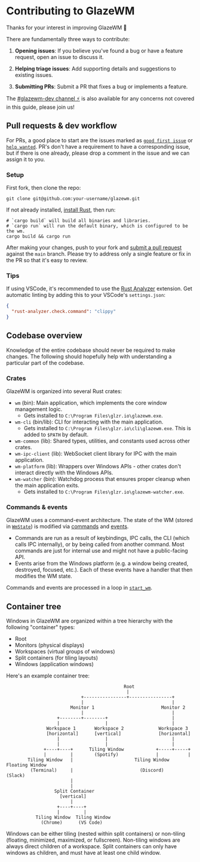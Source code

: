 # Contributing to GlazeWM

Thanks for your interest in improving GlazeWM 💛

There are fundamentally three ways to contribute:

1. **Opening issues**: If you believe you've found a bug or have a feature request, open an issue to discuss it.

2. **Helping triage issues**: Add supporting details and suggestions to existing issues.

3. **Submitting PRs**: Submit a PR that fixes a bug or implements a feature.

The [#glazewm-dev channel ⚡](https://discord.com/invite/ud6z3qjRvM) is also available for any concerns not covered in this guide, please join us!

## Pull requests & dev workflow

For PRs, a good place to start are the issues marked as [`good first issue`](https://github.com/glzr-io/glazewm/issues?q=is%3Aissue+is%3Aopen+label%3A%22good+first+issue%22) or [`help wanted`](https://github.com/glzr-io/glazewm/issues?q=is%3Aissue+is%3Aopen+label%3A%22help+wanted%22). PR's don't have a requirement to have a corresponding issue, but if there is one already, please drop a comment in the issue and we can assign it to you.

### Setup

First fork, then clone the repo:

```shell
git clone git@github.com:your-username/glazewm.git
```

If not already installed, [install Rust](https://rustup.rs/), then run:

```shell
# `cargo build` will build all binaries and libraries.
# `cargo run` will run the default binary, which is configured to be the wm.
cargo build && cargo run
```

After making your changes, push to your fork and [submit a pull request](https://github.com/glzr-io/zebar/pulls) against the `main` branch. Please try to address only a single feature or fix in the PR so that it's easy to review.

### Tips

If using VSCode, it's recommended to use the [Rust Analyzer](https://marketplace.visualstudio.com/items?itemName=rust-lang.rust-analyzer) extension. Get automatic linting by adding this to your VSCode's `settings.json`:

```json
{
  "rust-analyzer.check.command": "clippy"
}
```

## Codebase overview

Knowledge of the entire codebase should never be required to make changes. The following should hopefully help with understanding a particular part of the codebase.

### Crates

GlazeWM is organized into several Rust crates:

- `wm` (bin): Main application, which implements the core window management logic.
  - Gets installed to `C:\Program Files\glzr.io\glazewm.exe`.
- `wm-cli` (bin/lib): CLI for interacting with the main application.
  - Gets installed to `C:\Program Files\glzr.io\cli\glazewm.exe`. This is added to `$PATH` by default.
- `wm-common` (lib): Shared types, utilities, and constants used across other crates.
- `wm-ipc-client` (lib): WebSocket client library for IPC with the main application.
- `wm-platform` (lib): Wrappers over Windows APIs - other crates don't interact directly with the Windows APIs.
- `wm-watcher` (bin): Watchdog process that ensures proper cleanup when the main application exits.
  - Gets installed to `C:\Program Files\glzr.io\glazewm-watcher.exe`.

### Commands & events

GlazeWM uses a command-event architecture. The state of the WM (stored in [`WmState`](https://github.com/glzr-io/glazewm/blob/main/packages/wm/src/wm_state.rs)) is modified via [commands](https://github.com/glzr-io/glazewm/tree/main/packages/wm/src/commands) and [events](https://github.com/glzr-io/glazewm/tree/main/packages/wm/src/events).

- Commands are run as a result of keybindings, IPC calls, the CLI (which calls IPC internally), or by being called from another command. Most commands are just for internal use and might not have a public-facing API.
- Events arise from the Windows platform (e.g. a window being created, destroyed, focused, etc.). Each of these events have a handler that then modifies the WM state.

Commands and events are processed in a loop in [`start_wm`](https://github.com/glzr-io/glazewm/blob/main/packages/wm/src/main.rs#L68).

## Container tree

Windows in GlazeWM are organized within a tree hierarchy with the following "container" types:

- Root
- Monitors (physical displays)
- Workspaces (virtual groups of windows)
- Split containers (for tiling layouts)
- Windows (application windows)

Here's an example container tree:

```
                                            Root
                                             |
                            +----------------+----------------+
                            |                                 |
                        Monitor 1                         Monitor 2
                            |                                 |
                   +--------+--------+                        |
                   |                 |                        |
               Workspace 1       Workspace 2             Workspace 3
               [horizontal]      [vertical]              [horizontal]
                   |                 |                        |
                   |                 |                        |
              +----+----+      Tiling Window            +-----+-----+
              |         |        (Spotify)              |           |
        Tiling Window   |                       Tiling Window  Floating Window
         (Terminal)     |                         (Discord)       (Slack)
                        |
                        |
                  Split Container
                    [vertical]
                        |
                   +----+----+
                   |         |
           Tiling Window  Tiling Window
             (Chrome)      (VS Code)
```

Windows can be either tiling (nested within split containers) or non-tiling (floating, minimized, maximized, or fullscreen). Non-tiling windows are always direct children of a workspace. Split containers can only have windows as children, and must have at least one child window.
